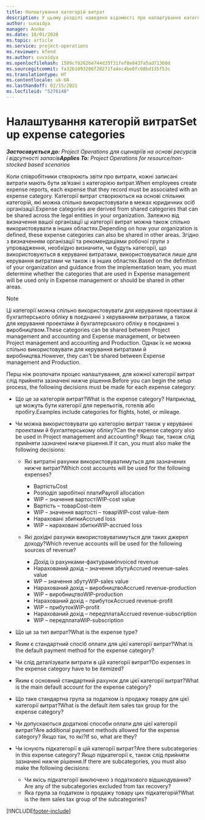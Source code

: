 ```yaml
---
title: Налаштування категорій витрат
description: У цьому розділі наведено відомості про налаштування категорій витрат і спільних категорій для звітів про витрати.
author: suvaidya
manager: Annbe
ms.date: 10/01/2020
ms.topic: article
ms.service: project-operations
ms.reviewer: kfend
ms.author: suvaidya
ms.openlocfilehash: 1589cf82626e744d35f31fef8e8437a5ad71360d
ms.sourcegitcommit: fa32b1893286f20271fa4ec4be8fc68bd135f53c
ms.translationtype: HT
ms.contentlocale: uk-UA
ms.lasthandoff: 02/15/2021
ms.locfileid: "5276148"
---
```

# <a name="set-up-expense-categories"></a><span data-ttu-id="94f1e-103">Налаштування категорій витрат</span><span class="sxs-lookup"><span data-stu-id="94f1e-103">Set up expense categories</span></span>

<span data-ttu-id="94f1e-104">_**Застосовується до:** Project Operations для сценаріїв на основі ресурсів і відсутності запасів_</span><span class="sxs-lookup"><span data-stu-id="94f1e-104">_**Applies To:** Project Operations for resource/non-stocked based scenarios_</span></span>

<span data-ttu-id="94f1e-105">Коли співробітники створюють звіти про витрати, кожні записані витрати мають бути зв’язані з категорією витрат.</span><span class="sxs-lookup"><span data-stu-id="94f1e-105">When employees create expense reports, each expense that they record must be associated with an expense category.</span></span> <span data-ttu-id="94f1e-106">Категорії витрат створюються на основі спільних категорій, які можна спільно використовувати в межах юридичних осіб організації.</span><span class="sxs-lookup"><span data-stu-id="94f1e-106">Expense categories are derived from shared categories that can be shared across the legal entities in your organization.</span></span> <span data-ttu-id="94f1e-107">Залежно від визначення вашої організації ці категорії витрат можна також спільно використовувати в інших областях.</span><span class="sxs-lookup"><span data-stu-id="94f1e-107">Depending on how your organization is defined, these expense categories can also be shared in other areas.</span></span> <span data-ttu-id="94f1e-108">Згідно з визначенням організації та рекомендаціями робочої групи з упровадження, необхідно визначити, чи будуть категорії, що використовуються в керуванні витратами, використовуватися лише для керування витратами чи також і в інших областях.</span><span class="sxs-lookup"><span data-stu-id="94f1e-108">Based on the definition of your organization and guidance from the implementation team, you must determine whether the categories that are used in Expense management will be used only in Expense management or should be shared in other areas.</span></span>

> [!NOTE]
> <span data-ttu-id="94f1e-109">Ці категорії можна спільно використовувати для керування проектами й бухгалтерського обліку в поєднанні з керуванням витратами, а також для керування проектами й бухгалтерського обліку в поєднанні з виробництвом.</span><span class="sxs-lookup"><span data-stu-id="94f1e-109">These categories can be shared between Project management and accounting and Expense management, or between Project management and accounting and Production.</span></span> <span data-ttu-id="94f1e-110">Однак їх не можна спільно використовувати для керування витратами й виробництва.</span><span class="sxs-lookup"><span data-stu-id="94f1e-110">However, they can't be shared between Expense management and Production.</span></span>

<span data-ttu-id="94f1e-111">Перш ніж розпочати процес налаштування, для кожної категорії витрат слід прийняти зазначені нижче рішення.</span><span class="sxs-lookup"><span data-stu-id="94f1e-111">Before you can begin the setup process, the following decisions must be made for each expense category:</span></span>

- <span data-ttu-id="94f1e-112">Що це за категорія витрат?</span><span class="sxs-lookup"><span data-stu-id="94f1e-112">What is the expense category?</span></span> <span data-ttu-id="94f1e-113">Наприклад, це можуть бути категорії для перельотів, готелів або пробігу.</span><span class="sxs-lookup"><span data-stu-id="94f1e-113">Examples include categories for flights, hotel, or mileage.</span></span>
- <span data-ttu-id="94f1e-114">Чи можна використовувати цю категорію витрат також у керуванні проектами й бухгалтерському обліку?</span><span class="sxs-lookup"><span data-stu-id="94f1e-114">Can the expense category also be used in Project management and accounting?</span></span> <span data-ttu-id="94f1e-115">Якщо так, також слід прийняти зазначені нижче рішення.</span><span class="sxs-lookup"><span data-stu-id="94f1e-115">If it can, you must also make the following decisions:</span></span>

    - <span data-ttu-id="94f1e-116">Які витратні рахунки використовуватимуться для зазначених нижче витрат?</span><span class="sxs-lookup"><span data-stu-id="94f1e-116">Which cost accounts will be used for the following expenses?</span></span>

        - <span data-ttu-id="94f1e-117">Вартість</span><span class="sxs-lookup"><span data-stu-id="94f1e-117">Cost</span></span>
        - <span data-ttu-id="94f1e-118">Розподіл заробітної плати</span><span class="sxs-lookup"><span data-stu-id="94f1e-118">Payroll allocation</span></span>
        - <span data-ttu-id="94f1e-119">WIP – значення вартості</span><span class="sxs-lookup"><span data-stu-id="94f1e-119">WIP-cost value</span></span>
        - <span data-ttu-id="94f1e-120">Вартість – товар</span><span class="sxs-lookup"><span data-stu-id="94f1e-120">Cost-item</span></span>
        - <span data-ttu-id="94f1e-121">WIP – значення вартості – товар</span><span class="sxs-lookup"><span data-stu-id="94f1e-121">WIP-cost value-item</span></span>
        - <span data-ttu-id="94f1e-122">Нараховані збитки</span><span class="sxs-lookup"><span data-stu-id="94f1e-122">Accrued loss</span></span>
        - <span data-ttu-id="94f1e-123">WIP – нараховані збитки</span><span class="sxs-lookup"><span data-stu-id="94f1e-123">WIP-accrued loss</span></span>

    - <span data-ttu-id="94f1e-124">Які дохідні рахунки використовуватимуться для таких джерел доходу?</span><span class="sxs-lookup"><span data-stu-id="94f1e-124">Which revenue accounts will be used for the following sources of revenue?</span></span>

        - <span data-ttu-id="94f1e-125">Дохід із рахунками-фактурами</span><span class="sxs-lookup"><span data-stu-id="94f1e-125">Invoiced revenue</span></span>
        - <span data-ttu-id="94f1e-126">Нарахований дохід – значення збуту</span><span class="sxs-lookup"><span data-stu-id="94f1e-126">Accrued revenue-sales value</span></span>
        - <span data-ttu-id="94f1e-127">WP – значення збуту</span><span class="sxs-lookup"><span data-stu-id="94f1e-127">WIP-sales value</span></span>
        - <span data-ttu-id="94f1e-128">Нарахований дохід – виробництво</span><span class="sxs-lookup"><span data-stu-id="94f1e-128">Accrued revenue-production</span></span>
        - <span data-ttu-id="94f1e-129">WIP – виробництво</span><span class="sxs-lookup"><span data-stu-id="94f1e-129">WIP-production</span></span>
        - <span data-ttu-id="94f1e-130">Нарахований дохід – прибуток</span><span class="sxs-lookup"><span data-stu-id="94f1e-130">Accrued revenue-profit</span></span>
        - <span data-ttu-id="94f1e-131">WIP – прибуток</span><span class="sxs-lookup"><span data-stu-id="94f1e-131">WIP-profit</span></span>
        - <span data-ttu-id="94f1e-132">Нарахований дохід – передплата</span><span class="sxs-lookup"><span data-stu-id="94f1e-132">Accrued revenue-subscription</span></span>
        - <span data-ttu-id="94f1e-133">WIP – передплата</span><span class="sxs-lookup"><span data-stu-id="94f1e-133">WIP-subscription</span></span>

- <span data-ttu-id="94f1e-134">Що це за тип витрат?</span><span class="sxs-lookup"><span data-stu-id="94f1e-134">What is the expense type?</span></span>
- <span data-ttu-id="94f1e-135">Яким є стандартний спосіб оплати для цієї категорії витрат?</span><span class="sxs-lookup"><span data-stu-id="94f1e-135">What is the default payment method for the expense category?</span></span>
- <span data-ttu-id="94f1e-136">Чи слід деталізувати витрати в цій категорії витрат?</span><span class="sxs-lookup"><span data-stu-id="94f1e-136">Do expenses in the expense category have to be itemized?</span></span>
- <span data-ttu-id="94f1e-137">Яким є основний стандартний рахунок для цієї категорії витрат?</span><span class="sxs-lookup"><span data-stu-id="94f1e-137">What is the main default account for the expense category?</span></span>
- <span data-ttu-id="94f1e-138">Що таке стандартна група за податком із продажу товару для цієї категорії витрат?</span><span class="sxs-lookup"><span data-stu-id="94f1e-138">What is the default item sales tax group for the expense category?</span></span>
- <span data-ttu-id="94f1e-139">Чи допускаються додаткові способи оплати для цієї категорії витрат?</span><span class="sxs-lookup"><span data-stu-id="94f1e-139">Are additional payment methods allowed for the expense category?</span></span> <span data-ttu-id="94f1e-140">Якщо так, то які?</span><span class="sxs-lookup"><span data-stu-id="94f1e-140">If so, what are they?</span></span>
- <span data-ttu-id="94f1e-141">Чи існують підкатегорії в цій категорії витрат?</span><span class="sxs-lookup"><span data-stu-id="94f1e-141">Are there subcategories in this expense category?</span></span> <span data-ttu-id="94f1e-142">Якщо підкатегорії є, також слід прийняти зазначені нижче рішення.</span><span class="sxs-lookup"><span data-stu-id="94f1e-142">If there are subcategories, you must also make the following decisions:</span></span>

    - <span data-ttu-id="94f1e-143">Чи якісь підкатегорії виключено з податкового відшкодування?</span><span class="sxs-lookup"><span data-stu-id="94f1e-143">Are any of the subcategories excluded from tax recovery?</span></span>
    - <span data-ttu-id="94f1e-144">Яка група за податком із продажу товару цих підкатегорій?</span><span class="sxs-lookup"><span data-stu-id="94f1e-144">What is the item sales tax group of the subcategories?</span></span>


[!INCLUDE[footer-include](../includes/footer-banner.md)]